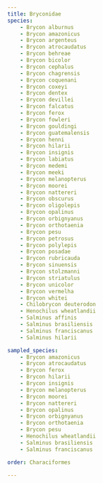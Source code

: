 ```yaml
---
title: Bryconidae
species:
    - Brycon alburnus
    - Brycon amazonicus
    - Brycon argenteus
    - Brycon atrocaudatus
    - Brycon behreae
    - Brycon bicolor
    - Brycon cephalus
    - Brycon chagrensis
    - Brycon coquenani
    - Brycon coxeyi
    - Brycon dentex
    - Brycon devillei
    - Brycon falcatus
    - Brycon ferox
    - Brycon fowleri
    - Brycon gouldingi
    - Brycon guatemalensis
    - Brycon henni
    - Brycon hilarii
    - Brycon insignis
    - Brycon labiatus
    - Brycon medemi
    - Brycon meeki
    - Brycon melanopterus
    - Brycon moorei
    - Brycon nattereri
    - Brycon obscurus
    - Brycon oligolepis
    - Brycon opalinus
    - Brycon orbignyanus
    - Brycon orthotaenia
    - Brycon pesu
    - Brycon petrosus
    - Brycon polylepis
    - Brycon posadae
    - Brycon rubricauda
    - Brycon sinuensis
    - Brycon stolzmanni
    - Brycon striatulus
    - Brycon unicolor
    - Brycon vermelha
    - Brycon whitei
    - Chilobrycon deuterodon
    - Henochilus wheatlandii
    - Salminus affinis
    - Salminus brasiliensis
    - Salminus franciscanus
    - Salminus hilarii

sampled_species:
    - Brycon amazonicus
    - Brycon atrocaudatus
    - Brycon ferox
    - Brycon hilarii
    - Brycon insignis
    - Brycon melanopterus
    - Brycon moorei
    - Brycon nattereri
    - Brycon opalinus
    - Brycon orbignyanus
    - Brycon orthotaenia
    - Brycon pesu
    - Henochilus wheatlandii
    - Salminus brasiliensis
    - Salminus franciscanus

order: Characiformes

---
```

